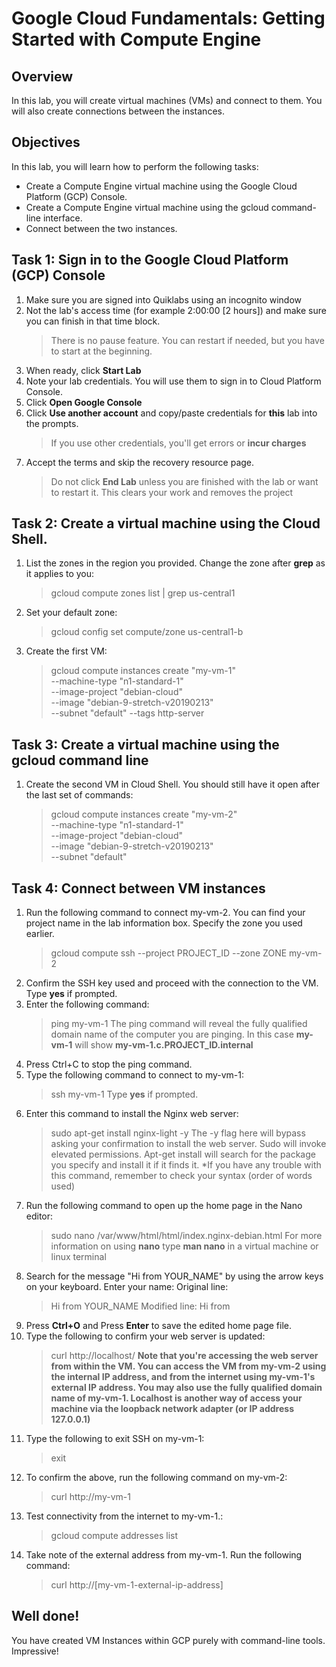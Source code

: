# Google Cloud Fundamentals: Getting Started with Compute Engine

## Overview
In this lab, you will create virtual machines (VMs) and connect to them. You will also create connections between the instances.

## Objectives
In this lab, you will learn how to perform the following tasks:
   * Create a Compute Engine virtual machine using the Google Cloud Platform (GCP) Console.
   * Create a Compute Engine virtual machine using the gcloud command-line interface.
   * Connect between the two instances.

## Task 1: Sign in to the Google Cloud Platform (GCP) Console

1. Make sure you are signed into Quiklabs using an incognito window
2. Not the lab's access time (for example 2:00:00 [2 hours]) and make sure you can finish in that time block. 
    >There is no pause feature. You can restart if needed, but you have to start at the beginning.
3. When ready, click **Start Lab**
4. Note your lab credentials. You will use them to sign in to Cloud Platform Console.
5. Click **Open Google Console**
6. Click **Use another account** and copy/paste credentials for **this** lab into the prompts.
    >If you use other credentials, you'll get errors or **incur charges**
7. Accept the terms and skip the recovery resource page.
    >Do not click **End Lab** unless you are finished with the lab or want to restart it. This clears your work and removes the project

## Task 2: Create a virtual machine using the Cloud Shell.

1. List the zones in the region you provided. Change the zone after **grep** as it applies to you:
    >gcloud compute zones list | grep us-central1
2. Set your default zone:
    >gcloud config set compute/zone us-central1-b
3. Create the first VM:
    >gcloud compute instances create "my-vm-1" \
    >--machine-type "n1-standard-1" \
    >--image-project "debian-cloud" \
    >--image "debian-9-stretch-v20190213" \
    >--subnet "default"
    >--tags http-server

## Task 3: Create a virtual machine using the gcloud command line
1. Create the second VM in Cloud Shell. You should still have it open after the last set of commands:
    >gcloud compute instances create "my-vm-2" \
    >--machine-type "n1-standard-1" \
    >--image-project "debian-cloud" \
    >--image "debian-9-stretch-v20190213" \
    >--subnet "default"

## Task 4: Connect between VM instances
1. Run the following command to connect my-vm-2. You can find your project name in the lab information box. Specify the zone you used earlier.
    >gcloud compute ssh --project PROJECT_ID --zone ZONE my-vm-2
2. Confirm the SSH key used and proceed with the connection to the VM. Type **yes** if prompted.
3. Enter the following command:
    >ping my-vm-1
    The ping command will reveal the fully qualified domain name of the computer you are pinging. In this case **my-vm-1** will show **my-vm-1.c.PROJECT_ID.internal**
4. Press Ctrl+C to stop the ping command.
5. Type the following command to connect to my-vm-1:
    >ssh my-vm-1
    Type **yes** if prompted.
6. Enter this command to install the Nginx web server:
    >sudo apt-get install nginx-light -y
    The -y flag here will bypass asking your confirmation to install the web server. 
    Sudo will invoke elevated permissions. 
    Apt-get install will search for the package you specify and install it if it finds it.
    *If you have any trouble with this command, remember to check your syntax (order of words used)
7. Run the following command to open up the home page in the Nano editor:
    >sudo nano /var/www/html/html/index.nginx-debian.html
For more information on using **nano** type **man nano** in a virtual machine or linux terminal
8. Search for the message "Hi from YOUR_NAME" by using the arrow keys on your keyboard. Enter your name:
    Original line:
    >Hi from YOUR_NAME
    Modified line:
    >Hi from <your name here>
9. Press **Ctrl+O** and Press **Enter** to save the edited home page file.
10. Type the following to confirm your web server is updated:
    >curl http://localhost/
    **Note that you're accessing the web server from within the VM. You can access the VM from my-vm-2 using the internal IP address, and from the internet using my-vm-1's external IP address. You may also use the fully qualified domain name of my-vm-1. Localhost is another way of access your machine via the loopback network adapter (or IP address 127.0.0.1)**
11. Type the following to exit SSH on my-vm-1:
    > exit
12. To confirm the above, run the following command on my-vm-2:
    >curl http://my-vm-1
13. Test connectivity from the internet to my-vm-1.:
    >gcloud compute addresses list
14. Take note of the external address from my-vm-1. Run the following command:
    >curl http://[my-vm-1-external-ip-address]

## Well done!
You have created VM Instances within GCP purely with command-line tools. Impressive!
